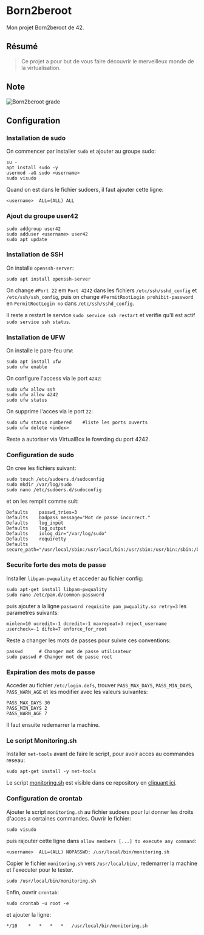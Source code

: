 # Born2beroot
Mon projet Born2beroot de 42.

## Résumé
> Ce projet a pour but de vous faire découvrir le merveilleux monde de la virtualisation.

## Note
![Born2beroot grade](https://badge42.vercel.app/api/v2/cl1kx405i014409ju8dq834q5/project/2384974)

## Configuration
### Installation de sudo

On commencer par installer `sudo` et ajouter <username>
au groupe sudo:

```console
su -
apt install sudo -y
usermod -aG sudo <username>
sudo visudo
```

Quand on est dans le fichier sudoers,
il faut ajouter cette ligne:
```
<username>	ALL=(ALL) ALL
```

### Ajout du groupe user42

```console
sudo addgroup user42
sudo adduser <username> user42
sudo apt update
```

### Installation de SSH

On installe `openssh-server`:
```console
sudo apt install openssh-server
```

On change `#Port 22` em `Port 4242` dans les fichiers `/etc/ssh/sshd_config` et `/etc/ssh/ssh_config`, puis on change `#PermitRootLogin prohibit-password` en `PermitRootLogin no` dans `/etc/ssh/sshd_config`.

Il reste a restart le service `sudo service ssh restart` et verifie qu'il est actif `sudo service ssh status`.

### Installation de UFW

On installe le pare-feu `UFW`:
```console
sudo apt install ufw
sudo ufw enable
```

On configure l'access via le port `4242`:
```console
sudo ufw allow ssh
sudo ufw allow 4242
sudo ufw status
```

On supprime l'acces via le port `22`:
```console
sudo ufw status numbered	#liste les ports ouverts
sudo ufw delete <index>
```

Reste a autoriser via VirtualBox le fowrding du port 4242.

### Configuration de sudo

On cree les fichiers suivant:
```console
sudo touch /etc/sudoers.d/sudoconfig
sudo mkdir /var/log/sudo
sudo nano /etc/sudoers.d/sudoconfig
```

et on les remplit comme suit:
```
Defaults	passwd_tries=3
Defaults	badpass_message="Mot de passe incorrect."
Defaults	log_input
Defaults	log_output
Defaults	iolog_dir="/var/log/sudo"
Defaults	requiretty
Defaults	secure_path="/usr/local/sbin:/usr/local/bin:/usr/sbin:/usr/bin:/sbin:/bin:/snap/bin"
```

### Securite forte des mots de passe

Installer `libpam-pwquality` et acceder au fichier config:
```console
sudo apt-get install libpam-pwquality
sudo nano /etc/pam.d/common-password
```

puis ajouter a la ligne `password requisite pam_pwquality.so retry=3` les parametres suivants:
```
minlen=10 ucredit=-1 dcredit=-1 maxrepeat=3 reject_username usercheck=-1 difok=7 enforce_for_root
```

Reste a changer les mots de passes pour suivre ces conventions:
```console
passwd		# Changer mot de passe utilisateur
sudo passwd	# Changer mot de passe root
```

### Expiration des mots de passe

Acceder au fichier `/etc/login.defs`, trouver `PASS_MAX_DAYS`, `PASS_MIN_DAYS`, `PASS_WARN_AGE` et les modifier avec les valeurs suivantes:
```console
PASS_MAX_DAYS 30
PASS_MIN_DAYS 2
PASS_WARN_AGE 7
```
Il faut ensuite redemarrer la machine.

### Le script Monitoring.sh

Installer `net-tools` avant de faire le script, pour avoir acces au commandes reseau:
```console
sudo apt-get install -y net-tools
```

Le script [monitoring.sh](../monitoring.sh) est visible dans ce repository en [cliquant ici](./monitoring.sh).

### Configuration de crontab

Ajouter le script `monitoring.sh` au fichier sudoers pour lui donner les droits d'acces a certaines commandes. Ouvrir le fichier:
```console
sudo visudo
```

puis rajouter cette ligne dans `allow members [...] to execute any command`:
```console
<username>	ALL=(ALL) NOPASSWD: /usr/local/bin/monitoring.sh
```

Copier le fichier `monitoring.sh` vers `/usr/local/bin/`, redemarrer la machine et l'executer pour le tester.
```console
sudo /usr/local/bin/monitoring.sh
```

Enfin, ouvrir `crontab`:
```console
sudo crontab -u root -e
```

et ajouter la ligne:
```
*/10	*	*	*	*	/usr/local/bin/monitoring.sh
```
